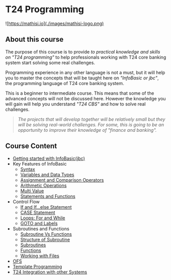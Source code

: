 # T24 Programming

![https://mathisi.io](./images/mathisi-logo.png)

## About this course

The purpose of this course is to provide _to practical knowledge and skills on "T24 programming"_ to help professionals working with T24 core banking system start solving some real challenges.

Programming experience in any other language is not a must, but it will help you to master the concepts that will be taught here on _"InfoBasic or jbc"_, the programming language of T24 core banking system.

This is a beginner to intermediate course. This means that some of the advanced concepts will not be discussed here. However the knowledge you will gain will help you understand _"T24 CBS"_ and how to solve real challenges.

> _The projects that will develop together will be relatively small but they will be solving real-world challenges. For some, this is going to be an opportunity to improve their knowledge of "finance and banking"._

## Course Content

* [Getting started with InfoBasic(jbc)](./wiki/Getting-started)
* Key Features of InfoBasic
  * [Syntax](./wiki/Syntax)
  * [Variables and Data Types](./wiki/Variables-and-Data-Types)
  * [Assignment and Comparison Operators](./wiki/Operators)
  * [Arithmetic Operations](./wiki/Arithmetics)
  * [Multi Value](./wiki/Multi-value)
  * [Statements and Functions](./wiki/Statements-and-Functions)
* Control Flow
  * [If and If...else Statement](./wiki/If-Else)
  * [CASE Statement](./wiki/Case)
  * [Loops: For and While](./wiki/Loops)
  * [GOTO and Labels](./wiki/Labels)
* Subroutines and Functions
  * [Subroutine Vs Functions](./wiki/Subroutine-Vs-Functions)
  * [Structure of Subroutine](./wiki/Structure-of-Subroutine)
  * [Subroutines](./wiki/Subroutines)
  * [Functions](./wiki/Functions)
  * [Working with Files](./wiki/Files)
* [OFS](./wiki/OFS)
* [Template Programming](./wiki/Template-Programming)
* [T24 Integration with other Systems](./wiki/Integration)

